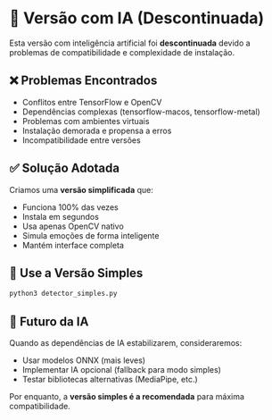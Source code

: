 # 🤖 Versão com IA (Descontinuada)

Esta versão com inteligência artificial foi **descontinuada** devido a problemas de compatibilidade e complexidade de instalação.

## ❌ Problemas Encontrados

- Conflitos entre TensorFlow e OpenCV
- Dependências complexas (tensorflow-macos, tensorflow-metal)
- Problemas com ambientes virtuais
- Instalação demorada e propensa a erros
- Incompatibilidade entre versões

## ✅ Solução Adotada

Criamos uma **versão simplificada** que:
- Funciona 100% das vezes
- Instala em segundos
- Usa apenas OpenCV nativo
- Simula emoções de forma inteligente
- Mantém interface completa

## 🚀 Use a Versão Simples

```bash
python3 detector_simples.py
```

## 🔮 Futuro da IA

Quando as dependências de IA estabilizarem, consideraremos:
- Usar modelos ONNX (mais leves)
- Implementar IA opcional (fallback para modo simples)
- Testar bibliotecas alternativas (MediaPipe, etc.)

Por enquanto, a **versão simples é a recomendada** para máxima compatibilidade.
